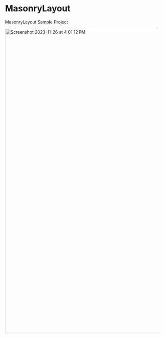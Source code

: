 # MasonryLayout
MasonryLayout Sample Project

<img width="1000" alt="Screenshot 2023-11-26 at 4 01 12 PM" src="https://github.com/ShawnBaek/MasonryLayout/assets/12643700/5e15ac55-c02d-4467-bfdd-6ebfbc74e5f6">
